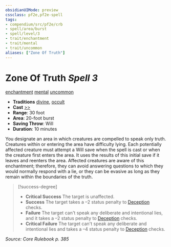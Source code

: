 ```yaml
---
obsidianUIMode: preview
cssclass: pf2e,pf2e-spell
tags:
- compendium/src/pf2e/crb
- spell/area/burst
- spell/level/3
- trait/enchantment
- trait/mental
- trait/uncommon
aliases: ["Zone Of Truth"]
---
```

# Zone Of Truth *Spell 3*   
[enchantment](enchantment.md "Enchantment School Trait")  [mental](mental.md "Mental Effect Trait")  [uncommon](uncommon.md "Uncommon Rarity Trait")  

- **Traditions** [divine](divine.md "Divine Tradition Trait"), [occult](occult.md "Occult Tradition Trait")
- **Cast** [>>](chapter-9-playing-the-game.md#Actions "Two-Action") 
- **Range**: 30 foot
- **Area**: 20-foot burst
- **Saving Throw**: Will
- **Duration**: 10 minutes

You designate an area in which creatures are compelled to speak only truth. Creatures within or entering the area have difficulty lying. Each potentially affected creature must attempt a Will save when the spell is cast or when the creature first enters the area. It uses the results of this initial save if it leaves and reenters the area. Affected creatures are aware of this enchantment; therefore, they can avoid answering questions to which they would normally respond with a lie, or they can be evasive as long as they remain within the boundaries of the truth.

> [!success-degree] 
> - **Critical Success** The target is unaffected.
> - **Success** The target takes a –2 status penalty to [Deception](skills.md#Deception) checks.
> - **Failure** The target can't speak any deliberate and intentional lies, and it takes a –2 status penalty to [Deception](skills.md#Deception) checks.
> - **Critical Failure** The target can't speak any deliberate and intentional lies and takes a –4 status penalty to [Deception](skills.md#Deception) checks.

*Source: Core Rulebook p. 385*